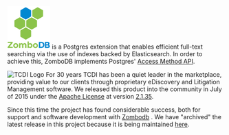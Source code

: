 <img src="https://github.com/zombodb/zombodb/blob/master/logo.png" alt="ZomboDB Logo" width=100> is a Postgres extension that enables efficient full-text searching via the use of indexes backed by Elasticsearch.  In order to achieve this, ZomboDB implements Postgres' [Access Method API](http://www.postgresql.org/docs/9.5/static/indexam.html).

<img src="https://www.tcdi.com/wp-content/uploads/2017/11/TCDI-logo-2.png" alt="TCDI Logo" width="100"> For 30 years TCDI has been a quiet leader in the marketplace, providing value to our clients through proprietary eDiscovery and Litigation Management software. We released this product into the community in July of 2015 under the [Apache License](LICENSE.md) at version [2.1.35](/../../tree/2.1.35).


Since this time the project has found considerable success, both for support and software development with [Zombodb](https://www.zombodb.com) .  We have "archived" the latest release in this project because it is being maintained [here](https://github.com/zombodb/zombodb).
